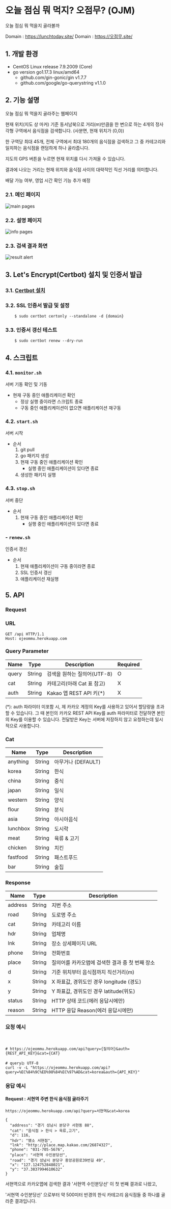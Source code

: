# 오늘 점심 뭐 먹지? 오점무? (OJM)

오늘 점심 뭐 먹을지 골라볼까

Domain : https://lunchtoday.site/
Domain : https://오점무.site/

## 1. 개발 환경

- CentOS Linux release 7.9.2009 (Core)
- go version go1.17.3 linux/amd64
  - github.com/gin-gonic/gin v1.7.7
  - github.com/google/go-querystring v1.1.0

## 2. 기능 설명

오늘 점심 뭐 먹을지 골라주는 웹페이지

현재 위치(지도 상 마커) 기준 동서남북으로 거리(m)만큼을 한 변으로 하는 4개의 정사각형 구역에서 음식점을 검색합니다. (사분면, 현재 위치가 (0,0))

한 구역당 최대 45개, 전체 구역에서 최대 180개의 음식점을 검색하고 그 중 카테고리와 일치하는 음식점을 랜덤하게 하나 골라줍니다.

지도의 GPS 버튼을 누르면 현재 위치를 다시 가져올 수 있습니다.

결과에 나오는 거리는 현재 위치와 음식점 사이의 대략적인 직선 거리를 의미합니다.

배달 가능 여부, 영업 시간 확인 기능 추가 예정

### 2.1. 메인 페이지

![main pages](go/assets/img/main_page.jpg)

### 2.2. 설명 페이지

![info pages](go/assets/img/info_page.jpg)

### 2.3. 검색 결과 화면

![result alert](go/assets/img/result_alert.jpg)


## 3. Let's Encrypt(Certbot) 설치 및 인증서 발급

### 3.1. [Certbot 설치](https://certbot.eff.org/instructions)
### 3.2. SSL 인증서 발급 및 설정
    
        $ sudo certbot certonly --standalone -d {domain}

### 3.3. 인증서 갱신 테스트

        $ sudo certbot renew --dry-run

## 4. 스크립트

### 4.1. `monitor.sh`

서버 기동 확인 및 기동

- 현재 구동 중인 애플리케이션 확인
  - 정상 실행 중이라면 스크립트 종료
  - 구동 중인 애플리케이션이 없으면 애플리케이션 재구동

### 4.2. `start.sh`

서버 시작

- 순서
    1. git pull
    2. go 패키지 생성
    3. 현재 구동 중인 애플리케이션 확인
        - 실행 중인 애플리케이션이 있다면 종료
    4. 생성한 패키지 실행

### 4.3. `stop.sh`

서버 중단

- 순서
  1.  현재 구동 중인 애플리케이션 확인
      - 실행 중인 애플리케이션이 있다면 종료

### - `renew.sh`

인증서 갱신

- 순서
    1. 현재 애플리케이션이 구동 중이라면 종료
    2. SSL 인증서 갱신
    3. 애플리케이션 재실행



## 5. API

### __Request__

### __URL__

```
GET /api HTTP/1.1
Host: ojeommu.herokuapp.com
```

### __Query Parameter__

| Name  | Type   | Description                 | Required |
| ----- | ------ | --------------------------- | -------- |
| query | String | 검색을 원하는 질의어(UTF-8) | O        |
| cat   | String | 카테고리(아래 Cat 표 참고)  | X        |
| auth  | String | Kakao 앱 REST API 키(*)     | X        |

(*): auth 파라미터 미포함 시, 제 카카오 계정의 Key를 사용하고 있어서 할당량을 초과할 수 있습니다. 그 때 본인의 카카오 REST API Key를 auth 파라미터로 전달하면 본인의 Key를 이용할 수 있습니다. 전달받은 Key는 서버에 저장하지 않고 요청하는데 일시적으로 사용합니다.

### __Cat__

| Name     | Type​  | Description        |
| -------- | ------ | ------------------ |
| anything | String | 아무거나 (DEFAULT) |
| korea    | String | 한식               |
| china    | String | 중식               |
| japan    | String | 일식               |
| western  | String | 양식               |
| flour    | String | 분식               |
| asia     | String | 아시아음식         |
| lunchbox | String | 도시락             |
| meat     | String | 육류 & 고기        |
| chicken  | String | 치킨               |
| fastfood | String | 패스트푸드         |
| bar      | String | 술집               |


### __Response__

| Name    | Type   | Description                                     |
| ------- | ------ | ----------------------------------------------- |
| address | String | 지번 주소                                       |
| road    | String | 도로명 주소                                     |
| cat     | String | 카테고리 이름                                   |
| hdr     | String | 업체명                                          |
| lnk     | String | 장소 상세페이지 URL                             |
| phone   | String | 전화번호                                        |
| place   | String | 질의어를 카카오맵에 검색한 결과 중 첫 번째 장소 |
| d       | String | 기준 위치부터 음식점까지 직선거리(m)            |
| x       | String | X 좌표값, 경위도인 경우 longitude (경도)        |
| y       | String | Y 좌표값, 경위도인 경우 latitude(위도)          |
| status  | String | HTTP 상태 코드(에러 응답시에만)                 |
| reason  | String | HTTP 응답 Reason(에러 응답시에만)               |


### __요청 예시__
​
```
# https://ojeommu.herokuapp.com/api?query={질의어}&auth={REST_API_KEY}&cat={CAT}

# query는 UTF-8
curl -v -L "https://ojeommu.herokuapp.com/api?query=%EC%84%9C%ED%98%84%EC%97%AD&cat=korea&auth={API_KEY}"

```

### __응답 예시__

#### Request : 서현역 주변 한식 음식점 골라주기

```
https://ojeommu.herokuapp.com/api?query=서현역&cat=korea

{
  "address": "경기 성남시 분당구 서현동 88",
  "cat": "음식점 > 한식 > 육류,고기",
  "d": 116,
  "hdr": "됐소 서현점",
  "lnk": "http://place.map.kakao.com/26874327",
  "phone": "031-705-5676",
  "place": "서현역 수인분당선",
  "road": "경기 성남시 분당구 중앙공원로39번길 49",
  "x": "127.124752848021",
  "y": "37.3837994610632"
}
```

서현역으로 카카오맵에 검색한 결과 '서현역 수인분당선' 이 첫 번째 결과로 나왔고,

'서현역 수인분당선' 으로부터 약 500미터 반경의 한식 카테고리 음식점들 중 하나를 골라준 결과입니다.

​

